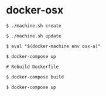 docker-osx
===========

```
$ ./machine.sh create

$ ./machine.sh update

$ eval "$(docker-machine env osx-a)"

$ docker-compose up

# Rebuild Dockerfile

$ docker-compose build

$ docker-compose up

```
